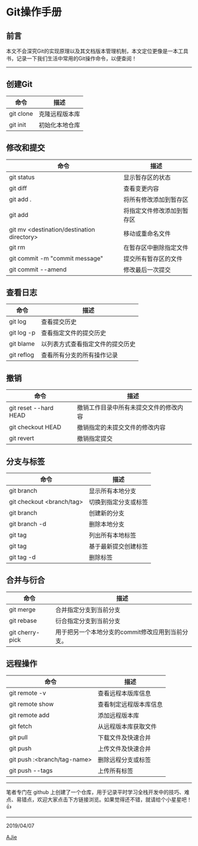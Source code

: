 # Git操作手册

## 前言

本文不会深究Git的实现原理以及其文档版本管理机制，本文定位更像是一本工具书，记录一下我们生活中常用的Git操作命令，以便查阅！

---

## 创建Git

| 命令            | 描述           |
| --------------- | -------------- |
| git clone <url> | 克隆远程版本库 |
| git init        | 初始化本地仓库 |



## 修改和提交

| 命令                                                | 描述                       |
| --------------------------------------------------- | -------------------------- |
| git status                                          | 显示暂存区的状态           |
| git diff                                            | 查看变更内容               |
| git add .                                           | 将所有修改添加到暂存区     |
| git add <file>                                      | 将指定文件修改添加到暂存区 |
| git mv <source> <destination/destination directory> | 移动或重命名文件           |
| git rm <file>                                       | 在暂存区中删除指定文件     |
| git commit -m "commit message"                      | 提交所有暂存区的文件       |
| git commit --amend                                  | 修改最后一次提交           |



## 查看日志

| 命令              | 描述                             |
| ----------------- | -------------------------------- |
| git log           | 查看提交历史                     |
| git log -p <file> | 查看指定文件的提交历史           |
| git blame <file>  | 以列表方式查看指定文件的提交历史 |
| git reflog        | 查看所有分支的所有操作记录       |



## 撤销

| 命令                     | 描述                                   |
| ------------------------ | -------------------------------------- |
| git reset --hard HEAD    | 撤销工作目录中所有未提交文件的修改内容 |
| git checkout HEAD <file> | 撤销指定的未提交文件的修改内容         |
| git revert <commit>      | 撤销指定提交                           |



## 分支与标签

| 命令                      | 描述                 |
| ------------------------- | -------------------- |
| git branch                | 显示所有本地分支     |
| git checkout <branch/tag> | 切换到指定分支或标签 |
| git branch <new-branch>   | 创建新的分支         |
| git branch -d  <branch>   | 删除本地分支         |
| git tag                   | 列出所有本地标签     |
| git tag <tagname>         | 基于最新提交创建标签 |
| git tag -d <tagname>      | 删除标签             |



## 合并与衍合

| 命令                     | 描述                                             |
| ------------------------ | ------------------------------------------------ |
| git merge <branch>       | 合并指定分支到当前分支                           |
| git rebase <branch>      | 衍合指定分支到当前分支                           |
| git cherry-pick <commit> | 用于把另一个本地分支的commit修改应用到当前分支。 |



## 远程操作

| 命令                                 | 描述                   |
| ------------------------------------ | ---------------------- |
| git remote -v                        | 查看远程本版库信息     |
| git remote show <remote>             | 查看制定远程版本库信息 |
| git remote add <remote> <url>        | 添加远程版本库         |
| git fetch <remote>                   | 从远程版本库获取文件   |
| git pull <remote> <branch>           | 下载文件及快速合并     |
| git push <remote> <branch>           | 上传文件及快速合并     |
| git push <remote> :<branch/tag-name> | 删除远程分支或标签     |
| git push --tags                      | 上传所有标签           |



---

笔者专门在 github 上创建了一个仓库，用于记录平时学习全栈开发中的技巧、难点、易错点，欢迎大家点击下方链接浏览。如果觉得还不错，就请给个小星星吧！👍

---

2019/04/07

[AJie](https://github.com/KevinSalvatore/FullStackPoints.git)